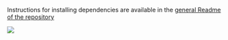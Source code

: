 Instructions for installing dependencies are available in the [general Readme of the repository](https://github.com/yusuf-madkour/FWD-Data-Analysis-Professional/blob/master/README.md)

![](https://github.com/yusuf-madkour/FWD-Data-Analysis-Professional/blob/master/bikeshare/demo.gif)